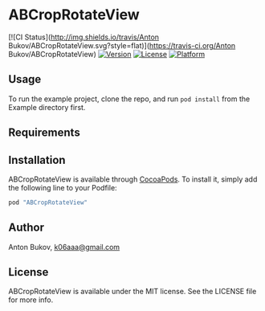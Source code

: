# ABCropRotateView

[![CI Status](http://img.shields.io/travis/Anton Bukov/ABCropRotateView.svg?style=flat)](https://travis-ci.org/Anton Bukov/ABCropRotateView)
[![Version](https://img.shields.io/cocoapods/v/ABCropRotateView.svg?style=flat)](http://cocoapods.org/pods/ABCropRotateView)
[![License](https://img.shields.io/cocoapods/l/ABCropRotateView.svg?style=flat)](http://cocoapods.org/pods/ABCropRotateView)
[![Platform](https://img.shields.io/cocoapods/p/ABCropRotateView.svg?style=flat)](http://cocoapods.org/pods/ABCropRotateView)

## Usage

To run the example project, clone the repo, and run `pod install` from the Example directory first.

## Requirements

## Installation

ABCropRotateView is available through [CocoaPods](http://cocoapods.org). To install
it, simply add the following line to your Podfile:

```ruby
pod "ABCropRotateView"
```

## Author

Anton Bukov, k06aaa@gmail.com

## License

ABCropRotateView is available under the MIT license. See the LICENSE file for more info.

